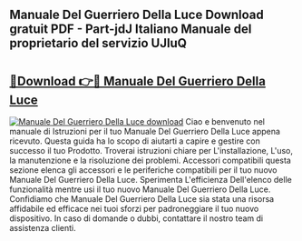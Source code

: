 ## Manuale Del Guerriero Della Luce Download gratuit PDF - Part-jdJ Italiano Manuale del proprietario del servizio UJluQ

# <h2><a href="http://dfdxyiz.blite.top/?on=Manuale+Del+Guerriero+Della+Luce">🔗Download 👉🔴 Manuale Del Guerriero Della Luce</a></h2>

[![Manuale Del Guerriero Della Luce download](https://i.imgur.com/lujVjoI.png)](http://dfdxyiz.blite.top/?on=Manuale+Del+Guerriero+Della+Luce)
Ciao e benvenuto nel manuale di Istruzioni per il tuo Manuale Del Guerriero Della Luce appena ricevuto. Questa guida ha lo scopo di aiutarti a capire e gestire con successo il tuo Prodotto. Troverai istruzioni chiare per L'installazione, L'uso, la manutenzione e la risoluzione dei problemi. Accessori compatibili questa sezione elenca gli accessori e le periferiche compatibili per il tuo nuovo Manuale Del Guerriero Della Luce. Sperimenta L'efficienza Dell'elenco delle funzionalità mentre usi il tuo nuovo Manuale Del Guerriero Della Luce. Confidiamo che Manuale Del Guerriero Della Luce sia stata una risorsa affidabile ed efficace nei tuoi sforzi per padroneggiare il tuo nuovo dispositivo. In caso di domande o dubbi, contattare il nostro team di assistenza clienti.
